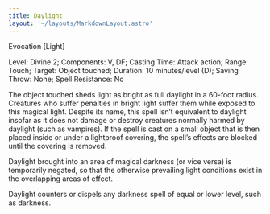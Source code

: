 ```yaml
---
title: Daylight
layout: '~/layouts/MarkdownLayout.astro'
---
```

Evocation [Light]

Level: Divine 2; Components: V, DF; Casting Time: Attack action; Range: Touch;
Target: Object touched; Duration: 10 minutes/level (D); Saving Throw: None;
Spell Resistance: No

The object touched sheds light as bright as full daylight in a 60-foot radius.
Creatures who suffer penalties in bright light suffer them while exposed to
this magical light. Despite its name, this spell isn’t equivalent to daylight
insofar as it does not damage or destroy creatures normally harmed by daylight
(such as vampires). If the spell is cast on a small object that is then placed
inside or under a lightproof covering, the spell’s effects are blocked until
the covering is removed.

Daylight brought into an area of magical darkness (or vice versa) is
temporarily negated, so that the otherwise prevailing light conditions exist
in the overlapping areas of effect.

Daylight counters or dispels any darkness spell of equal or lower level, such
as darkness.

